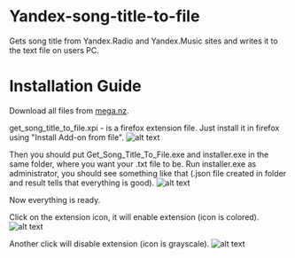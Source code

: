 # Yandex-song-title-to-file
Gets song title from Yandex.Radio and Yandex.Music sites and writes it to the text file on users PC.
# Installation Guide
Download all files from [mega.nz](https://mega.nz/#!sq5VTQ7A!Ep0vLeBABbNOYJy3HShZn8klijojKMSsiVwBGr8KMYk).

get_song_title_to_file.xpi - is a firefox extension file. Just install it in firefox using "Install Add-on from file".
![alt text](https://i.imgur.com/NuW3OIF.png)

Then you should put Get_Song_Title_To_File.exe and installer.exe in the same folder, where you want your .txt file to be.
Run installer.exe as administrator, you should see something like that (.json file created in folder and result tells that everything is good).
![alt text](https://i.imgur.com/WQjJNOE.png)

Now everything is ready. 

Click on the extension icon, it will enable extension (icon is colored).
![alt text](https://i.imgur.com/fVUxpKR.png)

Another click will disable extension (icon is grayscale).
![alt text](https://i.imgur.com/w1Vuny8.png)
